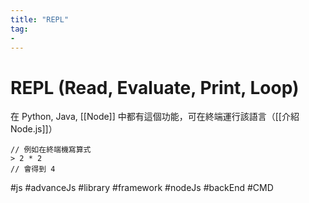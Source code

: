 ```yaml
---
title: "REPL"
tag: 
- 
---
```

# REPL (Read, Evaluate, Print, Loop)
在 Python, Java, [[Node]] 中都有這個功能，可在終端運行該語言（[[介紹 Node.js]]）

```shell
// 例如在終端機寫算式
> 2 * 2
// 會得到 4
```

#js #advanceJs #library #framework #nodeJs #backEnd #CMD
